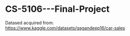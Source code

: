 # CS-5106---Final-Project

Datased acquired from: https://www.kaggle.com/datasets/gagandeep16/car-sales
